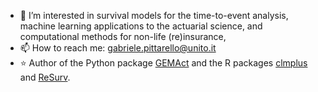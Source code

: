 - 👀 I’m interested in survival models for the time-to-event analysis, machine learning applications to the actuarial science, and computational methods for non-life (re)insurance,
- 📫 How to reach me: gabriele.pittarello@unito.it
- :star: Author of the Python package [GEMAct](https://gem-analytics.github.io/gemact/) and the R packages [clmplus](https://github.com/gpitt71/clmplus) and [ReSurv](https://github.com/edhofman/ReSurv).



